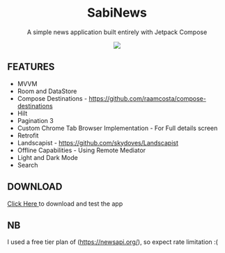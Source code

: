 <h1 align="center">SabiNews</h1>

<p align="center">
 A simple news application built entirely with Jetpack Compose
</p>

<p align="center">
  <img src ="https://user-images.githubusercontent.com/39574228/176754149-fb765f79-ecf1-417d-b08c-854c3559dd2d.png" >
</p>

## FEATURES

* MVVM
* Room and DataStore 
* Compose Destinations - https://github.com/raamcosta/compose-destinations
* Hilt
* Pagination 3
* Custom Chrome Tab Browser Implementation - For Full details screen
* Retrofit
* Landscapist - https://github.com/skydoves/Landscapist
* Offline Capabilities - Using Remote Mediator
* Light and Dark Mode
* Search

## DOWNLOAD
<a href="https://github.com/ibrajix/SabiNews/releases/download/v1.1.1/sabi-news-1.1.1.apk">Click Here </a> to download and test the app

## NB
I used a free tier plan of (https://newsapi.org/), so expect rate limitation :(
